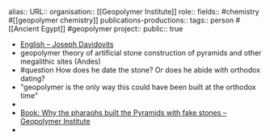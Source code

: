 alias::
URL::
organisation:: [[Geopolymer Institute]] 
role:: 
fields:: #chemistry #[[geopolymer chemistry]] 
publications-productions:: 
tags:: person #[[Ancient Egypt]] #geopolymer 
project::
public:: true

- [English – Joseph Davidovits](https://www.davidovits.info/english/)
- geopolymer theory of artificial stone construction of pyramids and other megalithic sites (Andes)
- #question How does he date the stone? Or does he abide with orthodox dating?
- "geopolymer is the only way this could have been built at the orthodox time"
-
- [Book: Why the pharaohs built the Pyramids with fake stones – Geopolymer Institute](https://www.geopolymer.org/archaeology/pyramids/book-why-the-pharaohs-built-the-pyramids-with-fake-stones/)
-